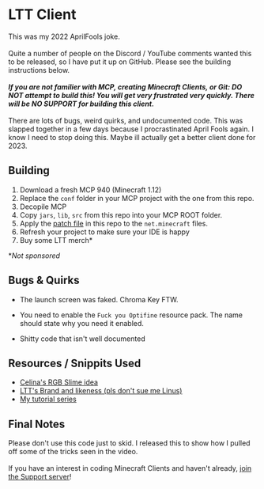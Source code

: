 # LTT Client
This was my 2022 AprilFools joke.
<br>
<br>
Quite a number of people on the Discord / YouTube comments wanted this to be released, so I have put it up on GitHub. Please see the building instructions below.
<br>
<br>
 _**If you are not familier with MCP, creating Minecraft Clients, or Git: DO NOT attempt to build this! You will get very frustrated very quickly. There will be NO SUPPORT for building this client.**_
 <br>
 <br>
  There are lots of bugs, weird quirks, and undocumented code. This was slapped together in a few days because I procrastinated April Fools again. I know I need to stop doing this. Maybe ill actually get a better client done for 2023.

## Building
1) Download a fresh MCP 940 (Minecraft 1.12)
2) Replace the `conf` folder in your MCP project with the one from this repo.
3) Decopile MCP
3) Copy `jars`, `lib`, `src` from this repo into your MCP ROOT folder.
4) Apply the [patch file](patches/net.minecraft.patch) in this repo to the `net.minecraft` files.
5) Refresh your project to make sure your IDE is happy
6) Buy some LTT merch\*

\**Not sponsored*

## Bugs & Quirks
 - The launch screen was faked. Chroma Key FTW.

 - You need to enable the `Fuck you Optifine` resource pack. The name should state why you need it enabled.

 - Shitty code that isn't well documented

## Resources / Snippits Used
 - [Celina's RGB Slime idea](https://discord.com/channels/594335572173258752/594338745449316389/948371123081457664)
 - [LTT's Brand and likeness (pls don't sue me Linus)](https://linustechtips.com/)
 - [My tutorial series](https://www.youtube.com/playlist?list=PLxbv-Ej1VQMQS9M2qnmEQtp-qL3xcA4ua)

## Final Notes
  Please don't use this code just to skid. I released this to show how I pulled off some of the tricks seen in the video. 
  <br>
  <br>
  If you have an interest in coding Minecraft Clients and haven't already, [join the Support server](https://discord.gg/M3PAyyy)!
